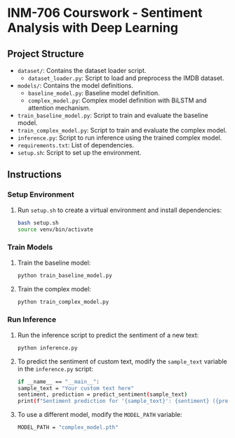 # INM-706 Courswork - Sentiment Analysis with Deep Learning

## Project Structure
- `dataset/`: Contains the dataset loader script.
  - `dataset_loader.py`: Script to load and preprocess the IMDB dataset.
- `models/`: Contains the model definitions.
  - `baseline_model.py`: Baseline model definition.
  - `complex_model.py`: Complex model definition with BiLSTM and attention mechanism.
- `train_baseline_model.py`: Script to train and evaluate the baseline model.
- `train_complex_model.py`: Script to train and evaluate the complex model.
- `inference.py`: Script to run inference using the trained complex model.
- `requirements.txt`: List of dependencies.
- `setup.sh`: Script to set up the environment.

## Instructions

### Setup Environment
1. Run `setup.sh` to create a virtual environment and install dependencies:
   ```bash
   bash setup.sh
   source venv/bin/activate

### Train Models
1. Train the baseline model:
    ```bash
    python train_baseline_model.py

2. Train the complex model:
    ```bash
    python train_complex_model.py

### Run Inference
1. Run the inference script to predict the sentiment of a new text:
    ```bash
    python inference.py

2. To predict the sentiment of custom text, modify the `sample_text` variable in the `inference.py` script:
    ```bash
    if __name__ == "__main__":
    sample_text = "Your custom text here"
    sentiment, prediction = predict_sentiment(sample_text)
    print(f"Sentiment prediction for '{sample_text}': {sentiment} ({prediction:.4f})")

3. To use a different model, modify the `MODEL_PATH` variable:
    ```bash
    MODEL_PATH = "complex_model.pth"



